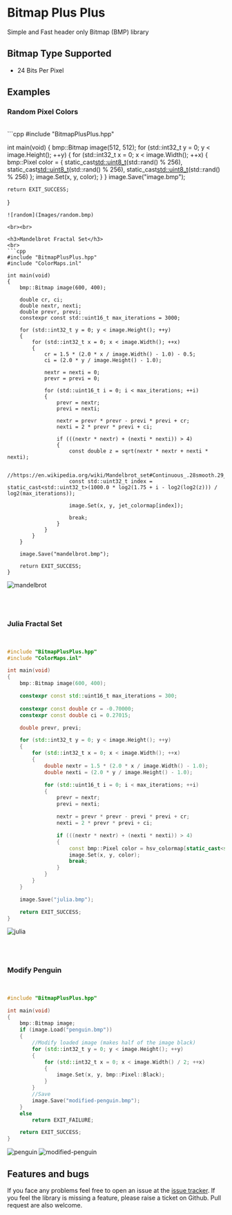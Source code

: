# Bitmap Plus Plus
Simple and Fast header only Bitmap (BMP) library

## Bitmap Type Supported
- 24 Bits Per Pixel

## Examples

<h3>Random Pixel Colors</h3>
<br>
```cpp
#include "BitmapPlusPlus.hpp"

int main(void)
{
	bmp::Bitmap image(512, 512);
	for (std::int32_t y = 0; y < image.Height(); ++y)
	{
		for (std::int32_t x = 0; x < image.Width(); ++x)
		{
			bmp::Pixel color =
			{
				static_cast<std::uint8_t>(std::rand() % 256),
				static_cast<std::uint8_t>(std::rand() % 256),
				static_cast<std::uint8_t>(std::rand() % 256)
			};
			image.Set(x, y, color);
		}
	}
	image.Save("image.bmp");

	return EXIT_SUCCESS;
}
```
![random](Images/random.bmp)

<br><br>

<h3>Mandelbrot Fractal Set</h3>
<br>
```cpp
#include "BitmapPlusPlus.hpp"
#include "ColorMaps.inl"

int main(void)
{
    bmp::Bitmap image(600, 400);

    double cr, ci;
    double nextr, nexti;
    double prevr, previ;
    constexpr const std::uint16_t max_iterations = 3000;

    for (std::int32_t y = 0; y < image.Height(); ++y)
    {
        for (std::int32_t x = 0; x < image.Width(); ++x)
        {
            cr = 1.5 * (2.0 * x / image.Width() - 1.0) - 0.5;
            ci = (2.0 * y / image.Height() - 1.0);

            nextr = nexti = 0;
            prevr = previ = 0;

            for (std::uint16_t i = 0; i < max_iterations; ++i)
            {
                prevr = nextr;
                previ = nexti;

                nextr = prevr * prevr - previ * previ + cr;
                nexti = 2 * prevr * previ + ci;

                if (((nextr * nextr) + (nexti * nexti)) > 4)
                {
                    const double z = sqrt(nextr * nextr + nexti * nexti);

                    //https://en.wikipedia.org/wiki/Mandelbrot_set#Continuous_.28smooth.29_coloring
                    const std::uint32_t index = static_cast<std::uint32_t>(1000.0 * log2(1.75 + i - log2(log2(z))) / log2(max_iterations));

                    image.Set(x, y, jet_colormap[index]);

                    break;
                }
            }
        }
    }

    image.Save("mandelbrot.bmp");

    return EXIT_SUCCESS;
}
```
![mandelbrot](Images/mandelbrot.bmp)

<br><br>

<h3>Julia Fractal Set</h3>
<br>

```cpp
#include "BitmapPlusPlus.hpp"
#include "ColorMaps.inl"

int main(void)
{
    bmp::Bitmap image(600, 400);

    constexpr const std::uint16_t max_iterations = 300;
    
    constexpr const double cr = -0.70000;
    constexpr const double ci = 0.27015;

    double prevr, previ;

    for (std::int32_t y = 0; y < image.Height(); ++y)
    {
        for (std::int32_t x = 0; x < image.Width(); ++x)
        {
            double nextr = 1.5 * (2.0 * x / image.Width() - 1.0);
            double nexti = (2.0 * y / image.Height() - 1.0);

            for (std::uint16_t i = 0; i < max_iterations; ++i)
            {
                prevr = nextr;
                previ = nexti;

                nextr = prevr * prevr - previ * previ + cr;
                nexti = 2 * prevr * previ + ci;

                if (((nextr * nextr) + (nexti * nexti)) > 4)
                {
                    const bmp::Pixel color = hsv_colormap[static_cast<std::size_t>((1000.0 * i) / max_iterations)];
                    image.Set(x, y, color);
                    break;
                }
            }
        }
    }

    image.Save("julia.bmp");

    return EXIT_SUCCESS;
}
```
![julia](Images/julia.bmp)


<br><br>

<h3>Modify Penguin</h3>
<br>

```cpp
#include "BitmapPlusPlus.hpp"

int main(void)
{
	bmp::Bitmap image;
	if (image.Load("penguin.bmp"))
	{
		//Modify loaded image (makes half of the image black)
		for (std::int32_t y = 0; y < image.Height(); ++y)
		{
			for (std::int32_t x = 0; x < image.Width() / 2; ++x)
			{
				image.Set(x, y, bmp::Pixel::Black);
			}
		}
		//Save
		image.Save("modified-penguin.bmp");
	}
	else
		return EXIT_FAILURE; 

	return EXIT_SUCCESS;
}
```
![penguin](Images/penguin.bmp)
![modified-penguin](Images/modified-penguin.bmp)


## Features and bugs
If you face any problems feel free to open an issue at the [issue tracker][tracker]. If you feel the library is missing a feature, please raise a ticket on Github. Pull request are also welcome.

[tracker]: https://github.com/BaderEddineOuaich/BitmapPlusPlus/issues



